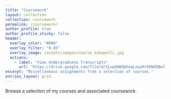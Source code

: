 ```yaml
---
title: "Coursework"
layout: collection
collection: coursework
permalink: /coursework/
author_profile: true
author_profile_sticky: false
header:
  overlay_color: "#000"
  overlay_filter: "0.65"
  overlay_image: /assets/images/course_kokopelli.jpg
  actions:
    - label: "View Undergraduate Transcripts"
      url: "https://drive.google.com/file/d/1LupGH6OphaqLxqiRr65Nd5BwfJFHbbCY/view?usp=drive_link"
excerpt: "Miscellaneous assignments from a selection of courses."
entries_layout: grid
---
```


Browse a selection of my courses and associated coursework.
